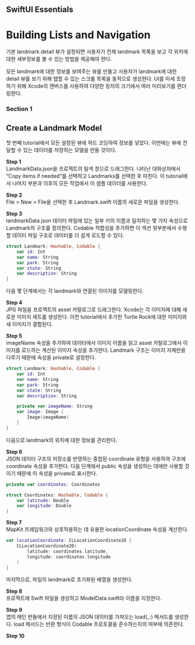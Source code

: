 ## SwiftUI Essentials
# Building Lists and Navigation

기본 landmark detail 뷰가 설정되면 사용자가 전체 landmark 목록을 보고 각 위치에 대한 세부정보를 볼 수 있는 방법을 제공해야 한다.

모든 landmark에 대한 정보를 보여주는 뷰를 만들고 사용자가 landmark에 대한 detail 뷰를 보기 위해 탭할 수 있는 스크롤 목록을 동적으로 생성한다.
UI를 미세 조정하기 위해 Xcode의 캔버스를 사용하여 다양한 장치의 크기에서 여러 미리보기를 렌더링한다.

### Section 1
## Create a Landmark Model
첫 번째 tutorial에서 모든 설정된 뷰에 하드 코딩하여 정보를 넣었다.
이번에는 뷰에 전달할 수 있는 데이터를 저장하는 모델을 만들 것이다.

**Step 1** <br>
LandmarkData.json을 프로젝트의 탐색 창으로 드래그한다.
나타난 대화상자에서 “Copy items if needed”를 선택하고 Landmarks를 선택한 후 마친다.
이 tutorial에서 나머지 부분과 이후의 모든 작업에서 이 샘플 데이터를 사용한다.

**Step 2** <br>
File > New > File을 선택한 후 Landmark.swift 이름의 새로운 파일을 생성한다.

**Step 3** <br>
landmarkData.json 데이터 파일에 있는 일부 키의 이름과 일치하는 몇 가지 속성으로 Landmark의 구조를 정의한다.
Codable 적합성을 추가하면 이 섹션 뒷부분에서 수행할 데이터 파일 구조로 데이터를 더 쉽게 로드할 수 있다.

```swift
struct Landmark: Hashable, Codable {
    var id: Int
    var name: String
    var park: String
    var state: String
    var description: String
}
```

다음 몇 단계에서는 각 landmark와 연결된 이미지를 모델링한다.

**Step 4** <br>
JPG 파일을 프로젝트의 asset 카탈로그로 드래그한다.
Xcode는 각 이미지에 대해 새로운 이미지 세트를 생성한다.
이전 tutorial에서 추가한 Turtle Rock에 대한 이미지와 새 이미지가 결합된다.

**Step 5** <br>
imageName 속성을 추가하여 데이터에서 이미지 이름을 읽고 asset 카탈로그에서 이미지를 로드하는 계산된 이미지 속성을 추가한다.
Landmark 구조는 이미지 자체만을 다루기 때문에 속성을 private로 설정한다.

```swift
struct Landmark: Hashable, Codable {
    var id: Int
    var name: String
    var park: String
    var state: String
    var description: String

    private var imageName: String
    var image: Image {
        Image(imageName)
    }
}
```

다음으로 landmark의 위치에 대한 정보를 관리한다.

**Step 6** <br>
JSON 데이터 구조의 저장소를 반영하는 중첩된 coordinate 유형을 사용하여 구조에 coordinate 속성을 추가한다.
다음 단계에서 public 속성을 생성하는 데에만 사용할 것이기 때문에 이 속성을 private로 표시한다.

```swift
private var coordinates: Coordinates

struct Coordinates: Hashable, Codable {
    var latitude: Double
    var longitude: Double
}
```

**Step 7** <br>
MapKit 프레임워크와 상호작용하는 데 유용한 locationCoordinate 속성을 계산한다.

```swift
var locationCoordinate: CLLocationCoordinate2D {
    CLLocationCoordinate2D(
        latitude: coordinates.latitude,
        longitude: coordinates.longitude
    )
}
```

마지막으로, 파일의 landmark로 초기화된 배열을 생성한다.

**Step 8** <br>
프로젝트에 Swift 파일을 생성하고 ModelData.swift라 이름을 지정한다.

**Step 9** <br>
앱의 메인 번들에서 지정된 이름의 JSON 데이터를 가져오는 load(_:) 메서드를 생성한다.
load 메서드는 반환 형식이 Codable 프로토콜을 준수하는지의 여부에 의존한다.

**Step 10** <br>